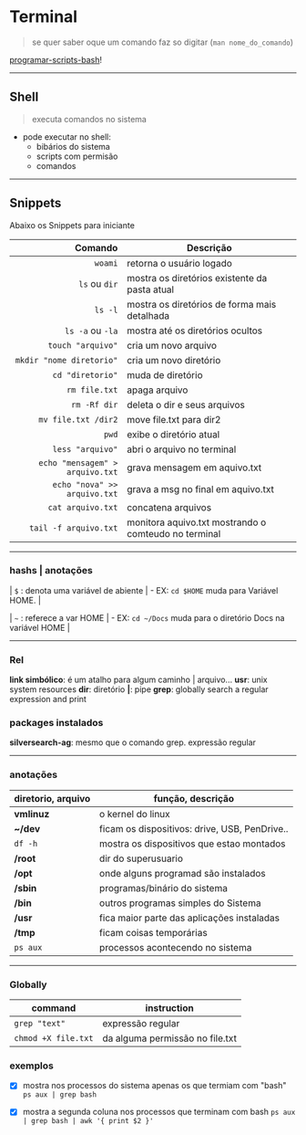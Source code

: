 # Terminal

> se quer saber oque um comando faz so digitar (`man nome_do_comando`)

[programar-scripts-bash]('https://devhints.io/bash')!

---

## Shell

> executa comandos no sistema

- pode executar no shell:
  - bibários do sistema
  - scripts com permisão
  - comandos

---

## Snippets

Abaixo os Snippets para iniciante

|                         Comando | Descrição                                            |
| ------------------------------: | ---------------------------------------------------- |
|                         `woami` | retorna o usuário logado                             |
|                   `ls` ou `dir` | mostra os diretórios existente da pasta atual        |
|                         `ls -l` | mostra os diretórios de forma mais detalhada         |
|                `ls -a` ou `-la` | mostra até os diretórios ocultos                     |
|               `touch "arquivo"` | cria um novo arquivo                                 |
|        `mkdir "nome diretorio"` | cria um novo diretório                               |
|                `cd "diretorio"` | muda de diretório                                    |
|                   `rm file.txt` | apaga arquivo                                        |
|                    `rm -Rf dir` | deleta o dir e seus arquivos                         |
|             `mv file.txt /dir2` | move file.txt para dir2                              |
|                           `pwd` | exibe o diretório atual                              |
|                `less "arquivo"` | abri o arquivo no terminal                           |
| `echo "mensagem" > arquivo.txt` | grava mensagem em aquivo.txt                         |
|    `echo "nova" >> arquivo.txt` | grava a msg no final em aquivo.txt                   |
|               `cat arquivo.txt` | concatena arquivos                                   |
|           `tail -f arquivo.txt` | monitora aquivo.txt mostrando o comteudo no terminal |

---

### hashs | anotações

\| `$` : denota uma variável de abiente | - EX: `cd $HOME` muda para Variável HOME. |

| `~` : referece a var HOME | - EX: `cd ~/Docs` muda para o diretório Docs na variável HOME |

---

### Rel

**link simbólico**: é um atalho para algum caminho | arquivo...
**usr**: unix system resources
**dir**: diretório
**|**: pipe
**grep**: globally search a regular expression and print

### packages instalados

**silversearch-ag**: mesmo que o comando grep. expressão regular

---

### anotações

| diretorio, arquivo | função, descrição                             |
| ------------------ | --------------------------------------------- |
| **vmlinuz**        | o kernel do linux                             |
| **~/dev**          | ficam os dispositivos: drive, USB, PenDrive.. |
| `df -h`            | mostra os dispositivos que estao montados     |
| **/root**          | dir do superusuario                           |
| **/opt**           | onde alguns programad são instalados          |
| **/sbin**          | programas/binário do sistema                  |
| **/bin**           | outros programas simples do Sistema           |
| **/usr**           | fica maior parte das aplicações instaladas    |
| **/tmp**           | ficam coisas temporárias                      |
| `ps aux`           | processos acontecendo no sistema              |

---

### Globally

| command             | instruction                     |
| ------------------- | ------------------------------- |
| `grep "text"`       | expressão regular               |
| `chmod +X file.txt` | da alguma permissão no file.txt |

### exemplos

- [x] mostra nos processos do sistema apenas os que termiam com "bash"
      `ps aux | grep bash`

- [x] mostra a segunda coluna nos processos que terminam com bash
      `ps aux | grep bash | awk '{ print $2 }'`
